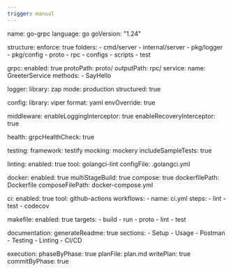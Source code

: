 ```yaml
---
trigger: manual
---
```


name: go-grpc
language: go
goVersion: "1.24"

structure:
  enforce: true
  folders:
    - cmd/server
    - internal/server
    - pkg/logger
    - pkg/config
    - proto
    - rpc
    - configs
    - scripts
    - test

grpc:
  enabled: true
  protoPath: proto/
  outputPath: rpc/
  service:
    name: GreeterService
    methods:
      - SayHello

logger:
  library: zap
  mode: production
  structured: true

config:
  library: viper
  format: yaml
  envOverride: true

middleware:
  enableLoggingInterceptor: true
  enableRecoveryInterceptor: true

health:
  grpcHealthCheck: true

testing:
  framework: testify
  mocking: mockery
  includeSampleTests: true

linting:
  enabled: true
  tool: golangci-lint
  configFile: .golangci.yml

docker:
  enabled: true
  multiStageBuild: true
  compose: true
  dockerfilePath: Dockerfile
  composeFilePath: docker-compose.yml

ci:
  enabled: true
  tool: github-actions
  workflows:
    - name: ci.yml
      steps:
        - lint
        - test
        - codecov

makefile:
  enabled: true
  targets:
    - build
    - run
    - proto
    - lint
    - test


documentation:
  generateReadme: true
  sections:
    - Setup
    - Usage
    - Postman
    - Testing
    - Linting
    - CI/CD

execution:
  phaseByPhase: true
  planFile: plan.md
  writePlan: true
  commitByPhase: true